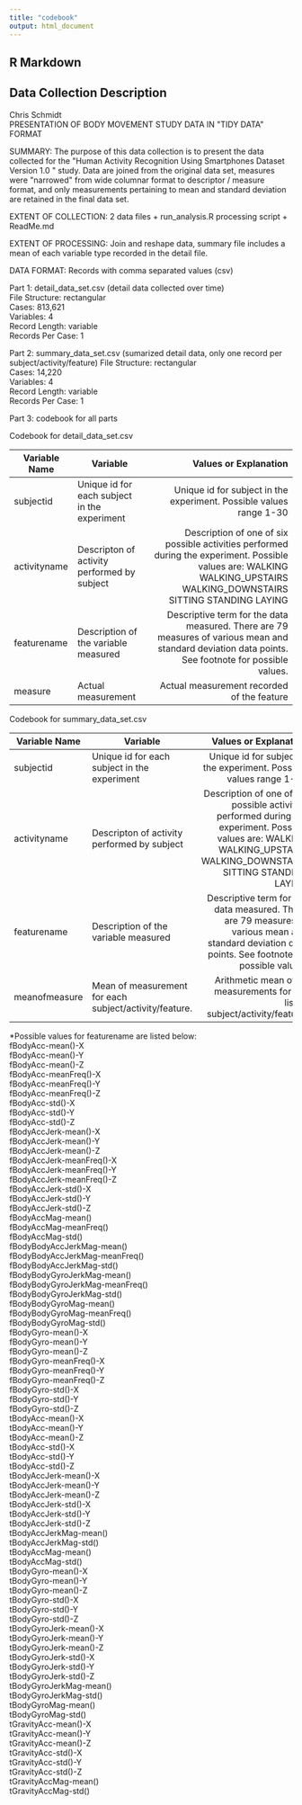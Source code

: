 ```yaml
---
title: "codebook"
output: html_document
---
```


## R Markdown

## Data Collection Description

Chris Schmidt  
PRESENTATION OF BODY MOVEMENT STUDY DATA IN "TIDY DATA" FORMAT  

SUMMARY: The purpose of this data collection is to present the data collected for the "Human Activity Recognition Using Smartphones Dataset Version 1.0 " study.  Data are joined from the original data set, measures were "narrowed" from wide columnar format to descriptor / measure format, and only measurements pertaining to mean and standard deviation are retained in the final data set.  

EXTENT OF COLLECTION: 2 data files + run_analysis.R processing script + ReadMe.md  

EXTENT OF PROCESSING: Join and reshape data, summary file includes a mean of each variable type recorded in the detail file.  

DATA FORMAT: Records with comma separated values (csv)  

 Part 1: detail_data_set.csv (detail data collected over time)  
     File Structure: rectangular  
     Cases: 813,621  
     Variables: 4  
     Record Length: variable  
     Records Per Case: 1  

 Part 2: summary_data_set.csv  (sumarized detail data, only one record per subject/activity/feature) 
     File Structure: rectangular  
     Cases: 14,220  
     Variables: 4  
     Record Length: variable  
     Records Per Case: 1  
     
 Part 3: codebook for all parts  
 
 
Codebook for detail_data_set.csv

Variable Name | Variable | Values or Explanation   
------- | ---------- | --------------------------------------------:
subjectid | Unique id for each subject in the experiment | Unique id for subject in the experiment.  Possible values range 1-30
activityname | Descripton of activity performed by subject | Description of one of six possible activities performed during the experiment.  Possible values are: WALKING  WALKING_UPSTAIRS  WALKING_DOWNSTAIRS  SITTING  STANDING  LAYING  
featurename | Description of the variable measured | Descriptive term for the data measured.  There are 79 measures of various mean and standard deviation data points. See footnote for possible values.
measure | Actual measurement | Actual measurement recorded of the feature


Codebook for summary_data_set.csv

Variable Name | Variable | Values or Explanation   
------- | ---------- | --------------------------------------------:
subjectid | Unique id for each subject in the experiment | Unique id for subject in the experiment.  Possible values range 1-30
activityname | Descripton of activity performed by subject | Description of one of six possible activities performed during the experiment.  Possible values are: WALKING  WALKING_UPSTAIRS  WALKING_DOWNSTAIRS  SITTING  STANDING  LAYING  
featurename | Description of the variable measured | Descriptive term for the data measured.  There are 79 measures of various mean and standard deviation data points. See footnote for possible values.
meanofmeasure | Mean of measurement for each subject/activity/feature. | Arithmetic mean of all measurements for the listed subject/activity/feature.


*Possible values for featurename are listed below:  
fBodyAcc-mean()-X  
fBodyAcc-mean()-Y  
fBodyAcc-mean()-Z  
fBodyAcc-meanFreq()-X  
fBodyAcc-meanFreq()-Y  
fBodyAcc-meanFreq()-Z  
fBodyAcc-std()-X  
fBodyAcc-std()-Y  
fBodyAcc-std()-Z  
fBodyAccJerk-mean()-X  
fBodyAccJerk-mean()-Y  
fBodyAccJerk-mean()-Z  
fBodyAccJerk-meanFreq()-X  
fBodyAccJerk-meanFreq()-Y  
fBodyAccJerk-meanFreq()-Z  
fBodyAccJerk-std()-X  
fBodyAccJerk-std()-Y  
fBodyAccJerk-std()-Z  
fBodyAccMag-mean()  
fBodyAccMag-meanFreq()  
fBodyAccMag-std()  
fBodyBodyAccJerkMag-mean()  
fBodyBodyAccJerkMag-meanFreq()  
fBodyBodyAccJerkMag-std()  
fBodyBodyGyroJerkMag-mean()  
fBodyBodyGyroJerkMag-meanFreq()  
fBodyBodyGyroJerkMag-std()  
fBodyBodyGyroMag-mean()  
fBodyBodyGyroMag-meanFreq()  
fBodyBodyGyroMag-std()  
fBodyGyro-mean()-X  
fBodyGyro-mean()-Y  
fBodyGyro-mean()-Z  
fBodyGyro-meanFreq()-X  
fBodyGyro-meanFreq()-Y  
fBodyGyro-meanFreq()-Z  
fBodyGyro-std()-X  
fBodyGyro-std()-Y  
fBodyGyro-std()-Z  
tBodyAcc-mean()-X  
tBodyAcc-mean()-Y  
tBodyAcc-mean()-Z  
tBodyAcc-std()-X  
tBodyAcc-std()-Y  
tBodyAcc-std()-Z  
tBodyAccJerk-mean()-X  
tBodyAccJerk-mean()-Y  
tBodyAccJerk-mean()-Z  
tBodyAccJerk-std()-X  
tBodyAccJerk-std()-Y  
tBodyAccJerk-std()-Z  
tBodyAccJerkMag-mean()  
tBodyAccJerkMag-std()  
tBodyAccMag-mean()  
tBodyAccMag-std()  
tBodyGyro-mean()-X  
tBodyGyro-mean()-Y  
tBodyGyro-mean()-Z  
tBodyGyro-std()-X  
tBodyGyro-std()-Y  
tBodyGyro-std()-Z  
tBodyGyroJerk-mean()-X  
tBodyGyroJerk-mean()-Y  
tBodyGyroJerk-mean()-Z  
tBodyGyroJerk-std()-X  
tBodyGyroJerk-std()-Y  
tBodyGyroJerk-std()-Z  
tBodyGyroJerkMag-mean()  
tBodyGyroJerkMag-std()  
tBodyGyroMag-mean()  
tBodyGyroMag-std()  
tGravityAcc-mean()-X  
tGravityAcc-mean()-Y  
tGravityAcc-mean()-Z  
tGravityAcc-std()-X  
tGravityAcc-std()-Y  
tGravityAcc-std()-Z  
tGravityAccMag-mean()  
tGravityAccMag-std()  
